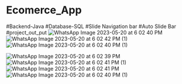 # Ecomerce_App
#Backend-Java
#Database-SQL
#Slide Navigation bar
#Auto Slide Bar
#project_out_put
![WhatsApp Image 2023-05-20 at 6 02 40 PM](https://github.com/FarukBadsha0186/Ecomerce_app/assets/97550258/9e640d0e-2532-4d6e-b808-e867c26109e6)
![WhatsApp Image 2023-05-20 at 6 02 42 PM (1)](https://github.com/FarukBadsha0186/Ecomerce_app/assets/97550258/aab082c0-8aa0-43a1-9174-9d31496fc3c5)
![WhatsApp Image 2023-05-20 at 6 02 40 PM (1)](https://github.com/FarukBadsha0186/Ecomerce_app/assets/97550258/290d997c-c570-4658-8d29-eeab56adda65)

![WhatsApp Image 2023-05-20 at 6 02 39 PM](https://github.com/FarukBadsha0186/Ecomerce_app/assets/97550258/4c18cefc-3b27-48dd-9128-7bd0f720e908)
![WhatsApp Image 2023-05-20 at 6 02 41 PM (1)](https://github.com/FarukBadsha0186/Ecomerce_app/assets/97550258/2697901e-8325-480e-8942-347e55fdc823)
![WhatsApp Image 2023-05-20 at 6 02 41 PM](https://github.com/FarukBadsha0186/Ecomerce_app/assets/97550258/319ca6f1-5e7d-4b15-9d2a-4c0e02e65fd3)
![WhatsApp Image 2023-05-20 at 6 02 40 PM (1)](https://github.com/FarukBadsha0186/Ecomerce_app/assets/97550258/ec3d669e-cead-4a07-8947-5a97cbdb0f6a)

